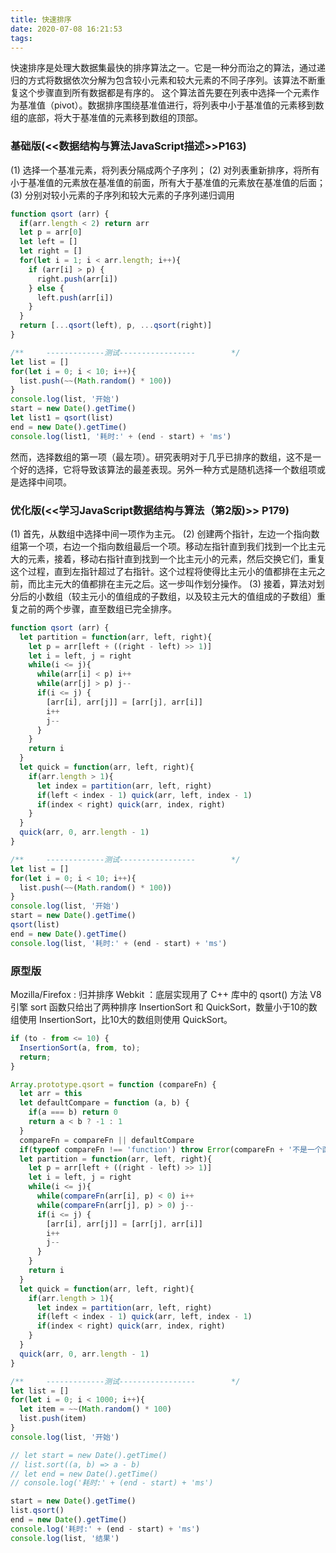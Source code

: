 ```yaml
---
title: 快速排序
date: 2020-07-08 16:21:53
tags:
---
```



快速排序是处理大数据集最快的排序算法之一。它是一种分而治之的算法，通过递归的方式将数据依次分解为包含较小元素和较大元素的不同子序列。该算法不断重复这个步骤直到所有数据都是有序的。
这个算法首先要在列表中选择一个元素作为基准值（pivot）。数据排序围绕基准值进行，将列表中小于基准值的元素移到数组的底部，将大于基准值的元素移到数组的顶部。
### 基础版(<<数据结构与算法JavaScript描述>>P163)
(1) 选择一个基准元素，将列表分隔成两个子序列；
(2) 对列表重新排序，将所有小于基准值的元素放在基准值的前面，所有大于基准值的元素放在基准值的后面；
(3) 分别对较小元素的子序列和较大元素的子序列递归调用
```js
function qsort (arr) {
  if(arr.length < 2) return arr
  let p = arr[0]
  let left = []
  let right = []
  for(let i = 1; i < arr.length; i++){
    if (arr[i] > p) {
      right.push(arr[i])
    } else {
      left.push(arr[i])
    }
  }
  return [...qsort(left), p, ...qsort(right)]
}

/**     -------------测试-----------------        */
let list = []
for(let i = 0; i < 10; i++){
  list.push(~~(Math.random() * 100))
}
console.log(list, '开始')
start = new Date().getTime()
let list1 = qsort(list)
end = new Date().getTime()
console.log(list1, '耗时:' + (end - start) + 'ms')
```
然而，选择数组的第一项（最左项）。研究表明对于几乎已排序的数组，这不是一个好的选择，它将导致该算法的最差表现。另外一种方式是随机选择一个数组项或是选择中间项。

### 优化版(<<学习JavaScript数据结构与算法（第2版)>> P179)
(1) 首先，从数组中选择中间一项作为主元。
(2) 创建两个指针，左边一个指向数组第一个项，右边一个指向数组最后一个项。移动左指针直到我们找到一个比主元大的元素，接着，移动右指针直到找到一个比主元小的元素，然后交换它们，重复这个过程，直到左指针超过了右指针。这个过程将使得比主元小的值都排在主元之前，而比主元大的值都排在主元之后。这一步叫作划分操作。
(3) 接着，算法对划分后的小数组（较主元小的值组成的子数组，以及较主元大的值组成的子数组）重复之前的两个步骤，直至数组已完全排序。
```js
function qsort (arr) {
  let partition = function(arr, left, right){
    let p = arr[left + ((right - left) >> 1)]
    let i = left, j = right
    while(i <= j){
      while(arr[i] < p) i++
      while(arr[j] > p) j--
      if(i <= j) {
        [arr[i], arr[j]] = [arr[j], arr[i]]
        i++
        j--
      }
    } 
    return i
  }
  let quick = function(arr, left, right){
    if(arr.length > 1){
      let index = partition(arr, left, right)
      if(left < index - 1) quick(arr, left, index - 1)
      if(index < right) quick(arr, index, right)
    }
  }
  quick(arr, 0, arr.length - 1)
}

/**     -------------测试-----------------        */
let list = []
for(let i = 0; i < 10; i++){
  list.push(~~(Math.random() * 100))
}
console.log(list, '开始')
start = new Date().getTime()
qsort(list)
end = new Date().getTime()
console.log(list, '耗时:' + (end - start) + 'ms')
```

### 原型版
Mozilla/Firefox : 归并排序
Webkit ：底层实现用了 C++ 库中的 qsort() 方法
V8 引擎 sort 函数只给出了两种排序 InsertionSort 和 QuickSort，数量小于10的数组使用 InsertionSort，比10大的数组则使用 QuickSort。
```js
if (to - from <= 10) {
  InsertionSort(a, from, to);
  return;
}
```
```js
Array.prototype.qsort = function (compareFn) {
  let arr = this
  let defaultCompare = function (a, b) {
    if(a === b) return 0
    return a < b ? -1 : 1
  }
  compareFn = compareFn || defaultCompare
  if(typeof compareFn !== 'function') throw Error(compareFn + '不是一个函数')
  let partition = function(arr, left, right){
    let p = arr[left + ((right - left) >> 1)]
    let i = left, j = right
    while(i <= j){
      while(compareFn(arr[i], p) < 0) i++
      while(compareFn(arr[j], p) > 0) j--
      if(i <= j) {
        [arr[i], arr[j]] = [arr[j], arr[i]]
        i++
        j--
      }
    } 
    return i
  }
  let quick = function(arr, left, right){
    if(arr.length > 1){
      let index = partition(arr, left, right)
      if(left < index - 1) quick(arr, left, index - 1)
      if(index < right) quick(arr, index, right)
    }
  }
  quick(arr, 0, arr.length - 1)
}

/**     -------------测试-----------------        */
let list = []
for(let i = 0; i < 1000; i++){
  let item = ~~(Math.random() * 100)
  list.push(item)
}
console.log(list, '开始')

// let start = new Date().getTime()
// list.sort((a, b) => a - b)
// let end = new Date().getTime()
// console.log('耗时:' + (end - start) + 'ms')

start = new Date().getTime()
list.qsort()
end = new Date().getTime()
console.log('耗时:' + (end - start) + 'ms')
console.log(list, '结果')
```